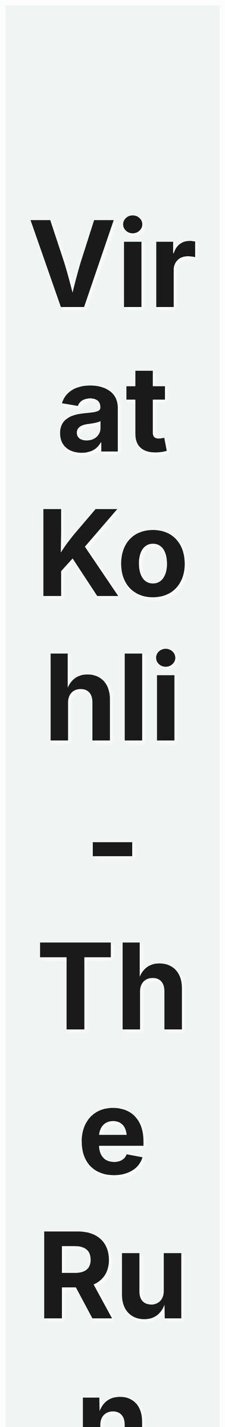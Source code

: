 <!DOCTYPE html>  
<html lang="en">  
<head>  
    <style>         
        body {  
            background-color: #f0f5f3;  
            margin: 20%;  
        }  
        #title {  
            text-align: center;  
            text-shadow: 5px 5px 10px white;  
            font-size: 8vh;  
        }  
        img {  
            display: inline-block;  
            width: 100%;  
        }     
        #caption {  
            font-size: 19px;  
            font-family:sans-serif;  
            color: black;  
        }  
        div#tribute-data {  
            background-color: rgb(46, 139, 87, 0.25);  
            box-shadow: 20px 20px 20px #96c996;  
            font-family: 'Gill Sans', 'Gill Sans MT', Calibri, 'Trebuchet MS', sans-serif;  
            padding: 25px 25px;  
            margin: 11px;  
            margin-top: 50px;  
        }  
        h1.title-vk {  
            font-size: 35px;  
            color: white;  
            text-align: center;  
            text-shadow: 5px 6px 10px black;  
        }     
    </style>  
</head>  
<body>  
    <main id="main">  
        <!-- Title of the web page tributing virat kohli -->  
        <h1 id="title">  
            Virat Kohli - The Run Machine  
        </h1>  
        <div id="img">  
            <!--Image of the Virat kohli-->  
            <img src="vk.jpg" id="image"  
                alt="Error in the image">  
            <small id="caption">  
                Currently, Virat Kohli is the best batter in the world.  
            </small>  
        </div>  
        <div id="tribute-data">  
            <h1 class="title-vk">  
                About the Run Machine/King Kohli  
            </h1>  
<p>  
                ☛ Virat, a 13-year-old, is selected for the Delhi Under-15 team for the Polly Umrigar Trophy in October. He ends the campaign as Delhi's leading scorer.<br><br>  
                ☛ Virat is chosen for the India Under-19 team for the first time after making an impression at the youth level for Delhi. He then had a fantastic tour of England, averaging over 100 in the one-day series.<br><br>  
                ☛ In Malaysia's Under-19 World Cup, Virat led India to win and finished the competition as one of the top three run scorers. His innate leadership abilities attracted the proper kind of attention.<br><br>  
                ☛ Royal Challengers Bangalore, an IPL team, signs Virat on a youngster contract for just Rs 12.5 lakhs when he is still a minor.  
                <br><br> ☛ Virat received his maiden call-up to the Indian ODI team and participated in the entire five-match series against Sri Lanka on the road. In the fourth game of the series, he hit his first 50, a 54-run inning.   
                <br><br> ☛ When Virat got his first ODI century against Sri Lanka, 107 off 111, it was worth the wait for him to return to the national squad.  
                <br><br> ☛ Virat participated in every game of India's victorious World Cup campaign in 2011, scoring his only century against Bangladesh in the opening match. Despite the fact that he didn't exactly light up the tournament with his bat, his final-round remark to Sachin has since become legendary in cricket: "Sachin Tendulkar has carried the weight of the nation for 21 years." Time for us to carry him on our shoulders  
                <br><br> ☛ Every cricketer will answer "play Test cricket" when asked what their dream is. In 2011, Virat finally had the opportunity to play in his first Test match against the West Indies. Unfortunately for the charming lad, it was a forgettable experience as he scored just 19 runs in the two innings he played.  
                <br><br> ☛ In the fourth and final test against Australia in Adelaide, Kohli achieved his first test hundred under somewhat dramatic circumstances. He just avoided being run out when batting with Ishant Sharma and nearly ran out of partners. However, he was unable to save India. 4-0 was our series loss.  
                <br><br> ☛ Virat led India to the CB Series final in Australia with what is undoubtedly one of the best ODI efforts by an Indian batsman, hitting 133 not out against Sri Lanka off just 86 balls. Hobart witnessed one of the greatest batting performances in history as India, who was chasing 321, reached the score in 37 overs.  
                <br><br> ☛ In place of an injured MS Dhoni, Virat was selected the stand-in ODI captain when India visited the West Indies. Earlier that year, he had also been named captain of his IPL team, the Royal Challengers Bangalore.  
                <br><br> ☛ When summoned to replace an ailing MS in Australia once more, Kohli experienced his first taste of Test captaincy. In Adelaide, he celebrated by scoring centuries in both innings. In what was an exceptional  
                <br><br> ☛ In addition to purchasing a share in the IPTL team UAE Royals, Kohli expanded his interest in tennis after becoming a co-owner of ISL football club FC Goa the year before.  
                <br><br> ☛ He produced arguably his finest innings of his young career as India defeated Australia in Mohali to go to the ICC World T20 semifinals. As opposed to the lappa kind of cricket that is typically associated with 20 over cricket, his 82 off 51 balls was a magnificent effort, carved with timing and technique.  
                <br><br>   
            </p>  
        </div>  
        <br>  
    </main>  
</body>  
</html>  

